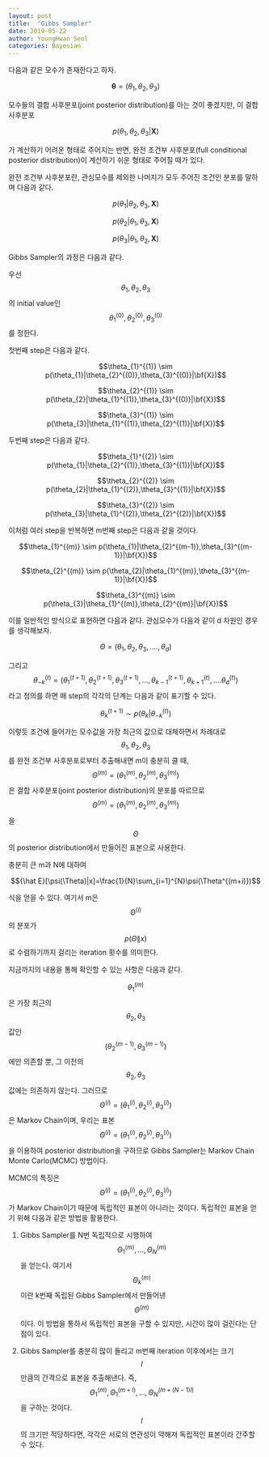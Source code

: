 ```yaml
---
layout: post
title:  "Gibbs Sampler"
date: 2019-05-22
author: YoungHwan Seol
categories: Bayesian
---
```


다음과 같은 모수가 존재한다고 하자. 

$$\mathbf{\theta}=(\theta_{1},\theta_{2},\theta_{3})$$ 

모수들의 결합 사후분포(joint posterior distribution)를 아는 것이 좋겠지만, 이 결합 사후분포

$$p(\theta_{1},\theta_{2},\theta_{3}|\mathbf{X})$$

가 계산하기 어려운 형태로 주어지는 반면, 완전 조건부 사후분포(full conditional posterior distribution)이 계산하기 쉬운 형태로 주어질 때가 있다. 

완전 조건부 사후분포란, 관심모수를 제외한 나머지가 모두 주어진 조건인 분포를 말하며 다음과 같다.

$$p(\theta_{1}|\theta_{2},\theta_{3},\mathbf{X})$$

$$p(\theta_{2}|\theta_{1},\theta_{3},\mathbf{X})$$ 

$$p(\theta_{3}|\theta_{1},\theta_{2},\mathbf{X})$$

Gibbs Sampler의 과정은 다음과 같다.

우선 $$\theta_{1},\theta_{2},\theta_{3}$$ 의 initial value인 $$\theta_{1}^{(0)},\theta_{2}^{(0)},\theta_{3}^{(0)}$$ 를 정한다.

첫번째 step은 다음과 같다.

$$\theta_{1}^{(1)} \sim p(\theta_{1}|\theta_{2}^{(0)},\theta_{3}^{(0)}|\bf{X})$$

$$\theta_{2}^{(1)} \sim p(\theta_{2}|\theta_{1}^{(1)},\theta_{3}^{(0)}|\bf{X})$$

$$\theta_{3}^{(1)} \sim p(\theta_{3}|\theta_{1}^{(1)},\theta_{2}^{(1)}|\bf{X})$$

두번째 step은 다음과 같다.

$$\theta_{1}^{(2)} \sim p(\theta_{1}|\theta_{2}^{(1)},\theta_{3}^{(1)}|\bf{X})$$

$$\theta_{2}^{(2)} \sim p(\theta_{2}|\theta_{1}^{(2)},\theta_{3}^{(1)}|\bf{X})$$

$$\theta_{3}^{(2)} \sim p(\theta_{3}|\theta_{1}^{(2)},\theta_{2}^{(2)}|\bf{X})$$

이처럼 여러 step을 반복하면 m번째 step은 다음과 같을 것이다.

$$\theta_{1}^{(m)} \sim p(\theta_{1}|\theta_{2}^{(m-1)},\theta_{3}^{(m-1)}|\bf{X})$$

$$\theta_{2}^{(m)} \sim p(\theta_{2}|\theta_{1}^{(m)},\theta_{3}^{(m-1)}|\bf{X})$$

$$\theta_{3}^{(m)} \sim p(\theta_{3}|\theta_{1}^{(m)},\theta_{2}^{(m)}|\bf{X})$$

이를 일반적인 방식으로 표현하면 다음과 같다. 관심모수가 다음과 같이 d 차원인 경우를 생각해보자.

$$\Theta=(\theta_{1},\theta_{2},\theta_{3},....,\theta_{d})$$

그리고 $$\theta_{-k}^{(t)}=(\theta_{1}^{(t+1)},\theta_{2}^{(t+1)},\theta_{3}^{(t+1)},...,\theta_{k-1}^{(t+1)},\theta_{k+1}^{(t)},....\theta_{d}^{(t)})$$ 라고 정의를 하면 매 step의 각각의 단계는 다음과 같이 표기할 수 있다. 

$$\theta_{k}^{(t+1)} \sim p(\theta_{k}|\theta_{-k}^{(t)})$$ 

이렇듯 조건에 들어가는 모수값을 가장 최근의 값으로 대체하면서 차례대로 $$\theta_{1},\theta_{2},\theta_{3}$$를 완전 조건부 사후분포로부터 추출해내면 m이 충분히 클 때, $$\Theta^{(m)} = (\theta_{1}^{(m)},\theta_{2}^{(m)},\theta_{3}^{(m)})$$ 은 결합 사후분포(joint posterior distribution)의 분포를 따르므로 $$\Theta^{(m)} = (\theta_{1}^{(m)},\theta_{2}^{(m)},\theta_{3}^{(m)})$$ 을 $$\Theta$$ 의 posterior distribution에서 만들어진 표본으로 사용한다.

충분히 큰 m과 N에 대하여

$${\hat E}[\psi(\Theta)|x]=\frac{1}{N}\sum_{i=1}^{N}\psi(\Theta^{(m+i)})$$

식을 얻을 수 있다. 여기서 m은 $$\Theta^{(i)}$$의 분포가 $$p(\Theta\|x)$$로 수렴하기까지 걸리는 iteration 횟수를 의미한다.

지금까지의 내용을 통해 확인할 수 있는 사항은 다음과 같다.

$$\theta_{1}^{(m)}$$은 가장 최근의 $$\theta_{2},\theta_{3}$$값인 $$(\theta_{2}^{(m-1)},\theta_{3}^{(m-1)})$$ 에만 의존할 뿐, 그 이전의 $$\theta_{2},\theta_{3}$$ 값에는 의존하지 않는다. 그러므로 $$\Theta^{(i)} = (\theta_{1}^{(i)},\theta_{2}^{(i)},\theta_{3}^{(i)})$$ 은 Markov Chain이며, 우리는 표본 $$\Theta^{(i)} = (\theta_{1}^{(i)},\theta_{2}^{(i)},\theta_{3}^{(i)})$$ 을 이용하여 posterior distribution을 구하므로 Gibbs Sampler는 Markov Chain Monte Carlo(MCMC) 방법이다.

MCMC의 특징은 $$\Theta^{(i)} = (\theta_{1}^{(i)},\theta_{2}^{(i)},\theta_{3}^{(i)})$$ 가 Markov Chain이기 때문에 독립적인 표본이 아니라는 것이다. 독립적인 표본을 얻기 위해 다음과 같은 방법을 활용한다.

1. Gibbs Sampler를 N번 독립적으로 시행하여 $$\Theta_{1}^{(m)},...,\Theta_{N}^{(m)}$$을 얻는다. 여기서 $$\Theta_{k}^{(m)}$$ 이란 k번째 독립된 Gibbs Sampler에서 만들어낸 $$\Theta^{(m)}$$ 이다. 이 방법을 통하서 독립적인 표본을 구할 수 있지만, 시간이 많이 걸린다는 단점이 있다.

2. Gibbs Sampler를 충분히 많이 돌리고 m번째 iteration 이후에서는 크기 $$\mathit{l}$$ 만큼의 간격으로 표본을 추출해낸다. 즉, $$\Theta_{1}^{(m)},\Theta_{1}^{(m+l)},...,\Theta_{N}^{(m+(N-1)l)}$$ 을 구하는 것이다. $$\mathit{l}$$의 크기만 적당하다면, 각각은 서로의 연관성이 약해져 독립적인 표본이라 간주할 수 있다.  



